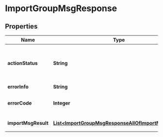 

# ImportGroupMsgResponse


## Properties

| Name | Type | Description | Notes |
|------------ | ------------- | ------------- | -------------|
|**actionStatus** | **String** | 请求处理的结果，OK 表示处理成功，FAIL 表示失败 |  [optional] |
|**errorInfo** | **String** | 错误信息 |  [optional] |
|**errorCode** | **Integer** | 错误码，0表示成功，非0表示失败 |  |
|**importMsgResult** | [**List&lt;ImportGroupMsgResponseAllOfImportMsgResult&gt;**](ImportGroupMsgResponseAllOfImportMsgResult.md) | 具体的消息导入结果 |  [optional] |



